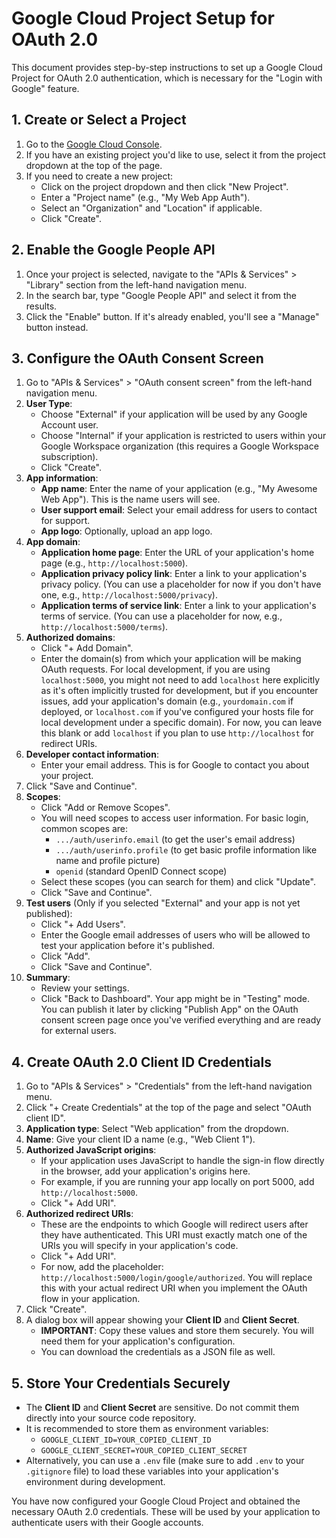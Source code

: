 # Google Cloud Project Setup for OAuth 2.0

This document provides step-by-step instructions to set up a Google Cloud Project for OAuth 2.0 authentication, which is necessary for the "Login with Google" feature.

## 1. Create or Select a Project

1.  Go to the [Google Cloud Console](https://console.cloud.google.com/).
2.  If you have an existing project you'd like to use, select it from the project dropdown at the top of the page.
3.  If you need to create a new project:
    *   Click on the project dropdown and then click "New Project".
    *   Enter a "Project name" (e.g., "My Web App Auth").
    *   Select an "Organization" and "Location" if applicable.
    *   Click "Create".

## 2. Enable the Google People API

1.  Once your project is selected, navigate to the "APIs & Services" > "Library" section from the left-hand navigation menu.
2.  In the search bar, type "Google People API" and select it from the results.
3.  Click the "Enable" button. If it's already enabled, you'll see a "Manage" button instead.

## 3. Configure the OAuth Consent Screen

1.  Go to "APIs & Services" > "OAuth consent screen" from the left-hand navigation menu.
2.  **User Type**:
    *   Choose "External" if your application will be used by any Google Account user.
    *   Choose "Internal" if your application is restricted to users within your Google Workspace organization (this requires a Google Workspace subscription).
    *   Click "Create".
3.  **App information**:
    *   **App name**: Enter the name of your application (e.g., "My Awesome Web App"). This is the name users will see.
    *   **User support email**: Select your email address for users to contact for support.
    *   **App logo**: Optionally, upload an app logo.
4.  **App domain**:
    *   **Application home page**: Enter the URL of your application's home page (e.g., `http://localhost:5000`).
    *   **Application privacy policy link**: Enter a link to your application's privacy policy. (You can use a placeholder for now if you don't have one, e.g., `http://localhost:5000/privacy`).
    *   **Application terms of service link**: Enter a link to your application's terms of service. (You can use a placeholder for now, e.g., `http://localhost:5000/terms`).
5.  **Authorized domains**:
    *   Click "+ Add Domain".
    *   Enter the domain(s) from which your application will be making OAuth requests. For local development, if you are using `localhost:5000`, you might not need to add `localhost` here explicitly as it's often implicitly trusted for development, but if you encounter issues, add your application's domain (e.g., `yourdomain.com` if deployed, or `localhost.com` if you've configured your hosts file for local development under a specific domain). For now, you can leave this blank or add `localhost` if you plan to use `http://localhost` for redirect URIs.
6.  **Developer contact information**:
    *   Enter your email address. This is for Google to contact you about your project.
7.  Click "Save and Continue".
8.  **Scopes**:
    *   Click "Add or Remove Scopes".
    *   You will need scopes to access user information. For basic login, common scopes are:
        *   `.../auth/userinfo.email` (to get the user's email address)
        *   `.../auth/userinfo.profile` (to get basic profile information like name and profile picture)
        *   `openid` (standard OpenID Connect scope)
    *   Select these scopes (you can search for them) and click "Update".
    *   Click "Save and Continue".
9.  **Test users** (Only if you selected "External" and your app is not yet published):
    *   Click "+ Add Users".
    *   Enter the Google email addresses of users who will be allowed to test your application before it's published.
    *   Click "Add".
    *   Click "Save and Continue".
10. **Summary**:
    *   Review your settings.
    *   Click "Back to Dashboard". Your app might be in "Testing" mode. You can publish it later by clicking "Publish App" on the OAuth consent screen page once you've verified everything and are ready for external users.

## 4. Create OAuth 2.0 Client ID Credentials

1.  Go to "APIs & Services" > "Credentials" from the left-hand navigation menu.
2.  Click "+ Create Credentials" at the top of the page and select "OAuth client ID".
3.  **Application type**: Select "Web application" from the dropdown.
4.  **Name**: Give your client ID a name (e.g., "Web Client 1").
5.  **Authorized JavaScript origins**:
    *   If your application uses JavaScript to handle the sign-in flow directly in the browser, add your application's origins here.
    *   For example, if you are running your app locally on port 5000, add `http://localhost:5000`.
    *   Click "+ Add URI".
6.  **Authorized redirect URIs**:
    *   These are the endpoints to which Google will redirect users after they have authenticated. This URI must exactly match one of the URIs you will specify in your application's code.
    *   Click "+ Add URI".
    *   For now, add the placeholder: `http://localhost:5000/login/google/authorized`. You will replace this with your actual redirect URI when you implement the OAuth flow in your application.
7.  Click "Create".
8.  A dialog box will appear showing your **Client ID** and **Client Secret**.
    *   **IMPORTANT**: Copy these values and store them securely. You will need them for your application's configuration.
    *   You can download the credentials as a JSON file as well.

## 5. Store Your Credentials Securely

*   The **Client ID** and **Client Secret** are sensitive. Do not commit them directly into your source code repository.
*   It is recommended to store them as environment variables:
    *   `GOOGLE_CLIENT_ID=YOUR_COPIED_CLIENT_ID`
    *   `GOOGLE_CLIENT_SECRET=YOUR_COPIED_CLIENT_SECRET`
*   Alternatively, you can use a `.env` file (make sure to add `.env` to your `.gitignore` file) to load these variables into your application's environment during development.

You have now configured your Google Cloud Project and obtained the necessary OAuth 2.0 credentials. These will be used by your application to authenticate users with their Google accounts.
